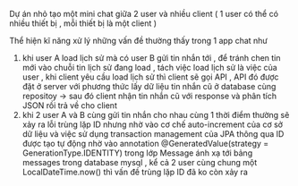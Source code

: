 Dự án nhỏ tạo một mini chat giữa 2 user và nhiều client ( 1 user có thể có nhiều thiết bị , mỗi thiết bị là một client )

Thể hiện kĩ năng xử lý những vấn đề thường thấy trong 1 app chat như 

1. khi user A load lịch sử mà có user B gửi tin nhắn tới , để tránh chen tin mới vào chuỗi tin lịch sử đang load , tách việc load lịch sử là việc của user ,  khi client yêu cầu load lịch sử thì client sẽ gọi API , API đó được đặt ở server với phương thức lấy dữ liệu tin nhắn cũ ở database cùng repositoy -> sau đó client nhận tin nhắn cũ với response và phân tích JSON rồi trả về cho client
2. khi 2 user A và B cùng gửi tin nhắn cho nhau cùng 1 thời điểm thường sẽ xảy ra lỗi trùng lặp ID nhưng nhờ vào cơ chế auto-increment của cơ sở dữ liệu và việc sử dụng transaction management của JPA thông qua ID được tạo tự động nhờ vào annotation @GeneratedValue(strategy = GenerationType.IDENTITY) trong lớp Message ánh xạ tới bảng messages trong database mysql , kể cả 2 user cùng chung một LocalDateTime.now() thì vấn đề trùng lặp ID đã ko còn xảy ra
